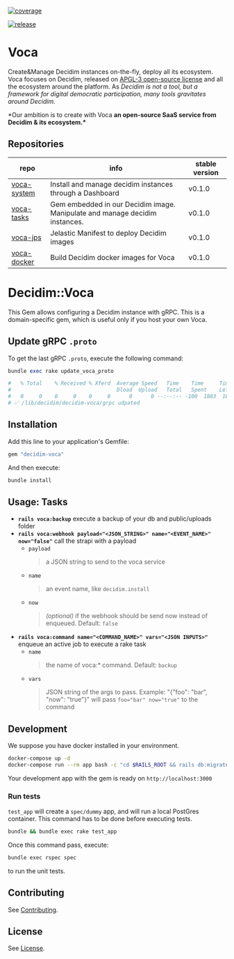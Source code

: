 [![coverage](https://git.octree.ch/decidim/vocacity/tasks/badges/main/coverage.svg?job=coverage-024)](https://github.com/octree-gva/voca-tasks)

[![release](https://git.octree.ch/decidim/vocacity/tasks/badges/main/release.svg)](https://github.com/octree-gva/voca-tasks)

# Voca

Create&Manage Decidim instances on-the-fly, deploy all its ecosystem.
Voca focuses on Decidim, released on [APGL-3 open-source license](LICENSE.md) and all the ecosystem around the platform. As _Decidim is not a tool, but a framework for digital democratic participation, many tools gravitates around Decidim._

\*Our ambition is to create with Voca **an open-source SaaS service from Decidim & its ecosystem.\***

## Repositories

| repo                                                     | info                                                                        | stable version |
| -------------------------------------------------------- | --------------------------------------------------------------------------- | -------------- |
| [voca-system](https://github.com/octree-gva/voca-system) | Install and manage decidim instances through a Dashboard                    | v0.1.0         |
| [voca-tasks](https://github.com/octree-gva/voca-tasks)   | Gem embedded in our Decidim image. Manipulate and manage decidim instances. | v0.1.0         |
| [voca-jps](https://github.com/octree-gva/voca-jps)       | Jelastic Manifest to deploy Decidim images                                  | v0.1.0         |
| [voca-docker](https://github.com/octree-gva/voca-docker) | Build Decidim docker images for Voca                                        | v0.1.0         |

# Decidim::Voca

This Gem allows configuring a Decidim instance with gRPC. This is a domain-specific gem, which is useful only if you host your own Voca.

## Update gRPC `.proto`

To get the last gRPC `.proto`, execute the following command:

```ruby
bundle exec rake update_voca_proto

#   % Total    % Received % Xferd  Average Speed   Time    Time     Time  Current
#                                  Dload  Upload   Total   Spent    Left  Speed
#   0     0    0     0    0     0      0      0 --:--:-- -100  1883  100  1883    0     0   7354      0
# ✅ /lib/decidim/decidim-voca/grpc udpated
```

## Installation

Add this line to your application's Gemfile:

```ruby
gem "decidim-voca"
```

And then execute:

```sh
bundle install
```

## Usage: Tasks

- **`rails voca:backup`** execute a backup of your db and public/uploads folder
- **`rails voca:webhook payload="<JSON_STRING>" name="<EVENT_NAME>" now="false"`** call the strapi with a payload
  - `payload`
    > a JSON string to send to the voca service
  - `name`
    > an event name, like `decidim.install`
  - `now`
    > _(optional)_ if the webhook should be send now instead of enqueued.
    > Default: `false`
- **`rails voca:command name="<COMMAND_NAME>" vars="<JSON INPUTS>"`** enqueue an active job to execute a rake task
  - `name`
    > the name of voca:\* command.
    > Default: `backup`
  - `vars`
    > JSON string of the args to pass.
    > Example: "{\"foo\": \"bar\", \"now\": \"true\"}" will pass `foo="bar" now="true"` to the command

## Development

We suppose you have docker installed in your environment.

```sh
docker-compose up -d
docker-compose run --rm app bash -c "cd $RAILS_ROOT && rails db:migrate"
```

Your development app with the gem is ready on `http://localhost:3000`

### Run tests

`test_app` will create a `spec/dummy` app, and will run a local PostGres container.
This command has to be done before executing tests.

```sh
bundle && bundle exec rake test_app
```

Once this command pass, execute:

```sh
bundle exec rspec spec
```

to run the unit tests.

## Contributing

See [Contributing](CONTRIBUTING.md).

## License

See [License](LICENSE.md).
